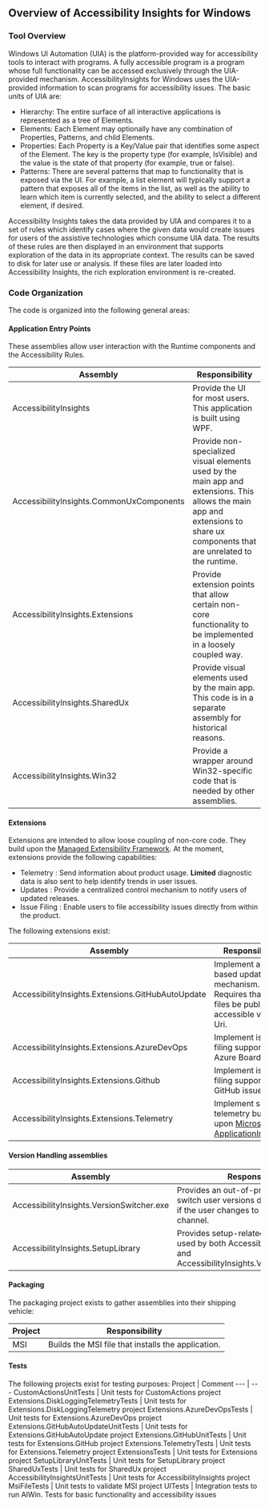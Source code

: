 ## Overview of Accessibility Insights for Windows

### Tool Overview
Windows UI Automation (UIA) is the platform-provided way for accessibility tools to interact with programs. A fully accessible program is a program whose full functionality can be accessed exclusively through the UIA-provided mechanism. AccessibilityInsights for Windows uses the UIA-provided information to scan programs for accessibility issues. The basic units of UIA are:

- Hierarchy: The entire surface of all interactive applications is represented as a tree of Elements.
- Elements: Each Element may optionally have any combination of Properties, Patterns, and child Elements.
- Properties: Each Property is a Key/Value pair that identifies some aspect of the Element. The key is the property type (for example, IsVisible) and the value is the state of that property (for example, true or false).
- Patterns: There are several patterns that map to functionality that is exposed via the UI. For example, a list element will typically support a pattern that exposes all of the items in the list, as well as the ability to learn which item is currently selected, and the ability to select a different element, if desired.

Accessibility Insights takes the data provided by UIA and compares it to a set of rules which identify cases where the given data would create issues for users of the assistive technologies which consume UIA data. The results of these rules are then displayed in an environment that supports exploration of the data in its appropriate context. The results can be saved to disk for later use or analysis. If these files are later loaded into Accessibility Insights, the rich exploration environment is re-created.

### Code Organization
The code is organized into the following general areas:

#### Application Entry Points
These assemblies allow user interaction with the Runtime components and the Accessibility Rules.

Assembly | Responsibility
--- | ---
AccessibilityInsights | Provide the UI for most users. This application is built using WPF.
AccessibilityInsights.CommonUxComponents | Provide non-specialized visual elements used by the main app and extensions. This allows the main app and extensions to share ux components that are unrelated to the runtime.
AccessibilityInsights.Extensions | Provide extension points that allow certain non-core functionality to be implemented in a loosely coupled way.
AccessibilityInsights.SharedUx | Provide visual elements used by the main app. This code is in a separate assembly for historical reasons.
AccessibilityInsights.Win32 | Provide a wrapper around Win32-specific code that is needed by other assemblies.

#### Extensions
Extensions are intended to allow loose coupling of non-core code. They build upon the [Managed Extensibility Framework](https://docs.microsoft.com/en-us/dotnet/framework/mef/). At the moment, extensions provide the following capabilities:

- Telemetry : Send information about product usage. **Limited** diagnostic data is also sent to help identify trends in user issues.
- Updates : Provide a centralized control mechanism to notify users of updated releases.
- Issue Filing : Enable users to file accessibility issues directly from within the product.

The following extensions exist:

Assembly | Responsibility
--- | ---
AccessibilityInsights.Extensions.GitHubAutoUpdate | Implement a web-based update mechanism. Requires that the files be publicly accessible via a Uri.
AccessibilityInsights.Extensions.AzureDevOps | Implement issue filing support using Azure Boards.
AccessibilityInsights.Extensions.Github | Implement issue filing support using GitHub issues.
AccessibilityInsights.Extensions.Telemetry | Implement simple telemetry built upon [Microsoft ApplicationInsights](https://www.nuget.org/packages/Microsoft.ApplicationInsights).

#### Version Handling assemblies
Assembly | Responsibility
--- | ---
AccessibilityInsights.VersionSwitcher.exe | Provides an out-of-process tool to switch user versions during upgrades or if the user changes to a different release channel.
AccessibilityInsights.SetupLibrary | Provides setup-related classes that are used by both AccessibiltyInsights.exe and AccessibilityInsights.VersionSwitcher.exe

#### Packaging
The packaging project exists to gather assemblies into their shipping vehicle:

Project | Responsibility
--- | ---
MSI | Builds the MSI file that installs the application.

#### Tests
The following projects exist for testing purposes:
Project | Comment
--- | ---
CustomActionsUnitTests | Unit tests for CustomActions project
Extensions.DiskLoggingTelemetryTests | Unit tests for Extensions.DiskLoggingTelemetry project
Extensions.AzureDevOpsTests | Unit tests for Extensions.AzureDevOps project
Extensions.GitHubAutoUpdateUnitTests | Unit tests for Extensions.GitHubAutoUpdate project
Extensions.GitHubUnitTests | Unit tests for Extensions.GitHub project
Extensions.TelemetryTests | Unit tests for Extensions.Telemetry project
ExtensionsTests | Unit tests for Extensions project
SetupLibraryUnitTests | Unit tests for SetupLibrary project
SharedUxTests | Unit tests for SharedUx project
AccessibilityInsightsUnitTests | Unit tests for AccessibilityInsights project
MsiFileTests | Unit tests to validate MSI project
UITests | Integration tests to run AIWin. Tests for basic functionality and accessibility issues
